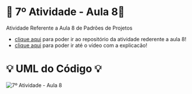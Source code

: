 # 🚀 7º Atividade - Aula 8🚀
Atividade Referente a Aula 8 de Padrões de Projetos

- [clique aqui](https://github.com/Hugo-Machado02/padroes-projeto-atividades/tree/7º-Atividade-Aula-8/src) para poder ir ao repositório da atividade rederente a aula 8!
- [clique aqui](https://drive.google.com/drive/folders/1NlU9WguoO1QqafIc_5oC2p4HG2aC2ow5) para poder ir até o vídeo com a explicacão!


#  :bulb: UML do Código :bulb:
![7º Atividade - Aula 8](https://github.com/user-attachments/assets/920a266e-1766-459b-8171-f1481856de2f)

